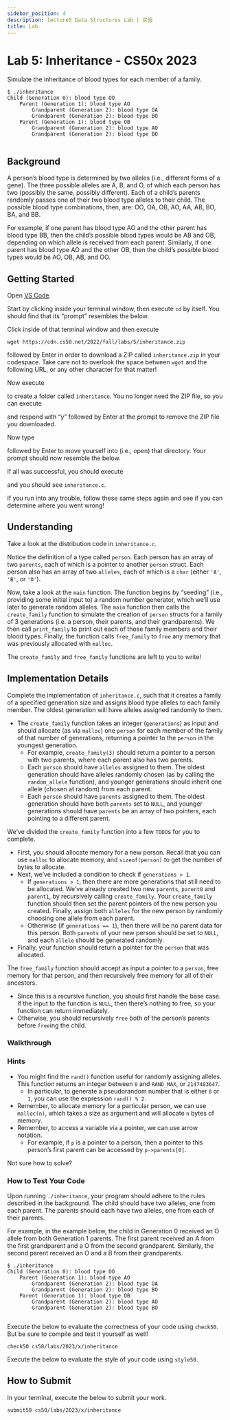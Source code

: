 ```yaml
---
sidebar_position: 4
description: lecture5 Data Structures Lab | 实验
title: Lab
---
```


# Lab 5: Inheritance - CS50x 2023

Simulate the inheritance of blood types for each member of a family.

```
$ ./inheritance
Child (Generation 0): blood type OO
    Parent (Generation 1): blood type AO
        Grandparent (Generation 2): blood type OA
        Grandparent (Generation 2): blood type BO
    Parent (Generation 1): blood type OB
        Grandparent (Generation 2): blood type AO
        Grandparent (Generation 2): blood type BO


```

## Background

A person’s blood type is determined by two alleles (i.e., different forms of a gene). The three possible alleles are A, B, and O, of which each person has two (possibly the same, possibly different). Each of a child’s parents randomly passes one of their two blood type alleles to their child. The possible blood type combinations, then, are: OO, OA, OB, AO, AA, AB, BO, BA, and BB.

For example, if one parent has blood type AO and the other parent has blood type BB, then the child’s possible blood types would be AB and OB, depending on which allele is received from each parent. Similarly, if one parent has blood type AO and the other OB, then the child’s possible blood types would be AO, OB, AB, and OO.

## Getting Started

Open [VS Code](https://cs50.dev/).

Start by clicking inside your terminal window, then execute `cd` by itself. You should find that its “prompt” resembles the below.

Click inside of that terminal window and then execute

```
wget https://cdn.cs50.net/2022/fall/labs/5/inheritance.zip

```

followed by Enter in order to download a ZIP called `inheritance.zip` in your codespace. Take care not to overlook the space between `wget` and the following URL, or any other character for that matter!

Now execute

to create a folder called `inheritance`. You no longer need the ZIP file, so you can execute

and respond with “y” followed by Enter at the prompt to remove the ZIP file you downloaded.

Now type

followed by Enter to move yourself into (i.e., open) that directory. Your prompt should now resemble the below.

If all was successful, you should execute

and you should see `inheritance.c`.

If you run into any trouble, follow these same steps again and see if you can determine where you went wrong!

## Understanding

Take a look at the distribution code in `inheritance.c`.

Notice the definition of a type called `person`. Each person has an array of two `parents`, each of which is a pointer to another `person` struct. Each person also has an array of two `alleles`, each of which is a `char` (either `'A'`, `'B'`, or `'O'`).

Now, take a look at the `main` function. The function begins by “seeding” (i.e., providing some initial input to) a random number generator, which we’ll use later to generate random alleles. The `main` function then calls the `create_family` function to simulate the creation of `person` structs for a family of 3 generations (i.e. a person, their parents, and their grandparents). We then call `print_family` to print out each of those family members and their blood types. Finally, the function calls `free_family` to `free` any memory that was previously allocated with `malloc`.

The `create_family` and `free_family` functions are left to you to write!

## Implementation Details

Complete the implementation of `inheritance.c`, such that it creates a family of a specified generation size and assigns blood type alleles to each family member. The oldest generation will have alleles assigned randomly to them.

-   The `create_family` function takes an integer (`generations`) as input and should allocate (as via `malloc`) one `person` for each member of the family of that number of generations, returning a pointer to the `person` in the youngest generation.
    -   For example, `create_family(3)` should return a pointer to a person with two parents, where each parent also has two parents.
    -   Each `person` should have `alleles` assigned to them. The oldest generation should have alleles randomly chosen (as by calling the `random_allele` function), and younger generations should inherit one allele (chosen at random) from each parent.
    -   Each `person` should have `parents` assigned to them. The oldest generation should have both `parents` set to `NULL`, and younger generations should have `parents` be an array of two pointers, each pointing to a different parent.

We’ve divided the `create_family` function into a few `TODO`s for you to complete.

-   First, you should allocate memory for a new person. Recall that you can use `malloc` to allocate memory, and `sizeof(person)` to get the number of bytes to allocate.
-   Next, we’ve included a condition to check if `generations > 1`.
    -   If `generations > 1`, then there are more generations that still need to be allocated. We’ve already created two new `parents`, `parent0` and `parent1`, by recursively calling `create_family`. Your `create_family` function should then set the parent pointers of the new person you created. Finally, assign both `alleles` for the new person by randomly choosing one allele from each parent.
    -   Otherwise (if `generations == 1`), then there will be no parent data for this person. Both `parents` of your new person should be set to `NULL`, and each `allele` should be generated randomly.
-   Finally, your function should return a pointer for the `person` that was allocated.

The `free_family` function should accept as input a pointer to a `person`, free memory for that person, and then recursively free memory for all of their ancestors.

-   Since this is a recursive function, you should first handle the base case. If the input to the function is `NULL`, then there’s nothing to free, so your function can return immediately.
-   Otherwise, you should recursively `free` both of the person’s parents before `free`ing the child.

### Walkthrough

### Hints

-   You might find the `rand()` function useful for randomly assigning alleles. This function returns an integer between `0` and `RAND_MAX`, or `2147483647`.
    -   In particular, to generate a pseudorandom number that is either `0` or `1`, you can use the expression `rand() % 2`.
-   Remember, to allocate memory for a particular person, we can use `malloc(n)`, which takes a size as argument and will allocate `n` bytes of memory.
-   Remember, to access a variable via a pointer, we can use arrow notation.
    -   For example, if `p` is a pointer to a person, then a pointer to this person’s first parent can be accessed by `p->parents[0]`.

Not sure how to solve?

### How to Test Your Code

Upon running `./inheritance`, your program should adhere to the rules described in the background. The child should have two alleles, one from each parent. The parents should each have two alleles, one from each of their parents.

For example, in the example below, the child in Generation 0 received an O allele from both Generation 1 parents. The first parent received an A from the first grandparent and a O from the second grandparent. Similarly, the second parent received an O and a B from their grandparents.

```
$ ./inheritance
Child (Generation 0): blood type OO
    Parent (Generation 1): blood type AO
        Grandparent (Generation 2): blood type OA
        Grandparent (Generation 2): blood type BO
    Parent (Generation 1): blood type OB
        Grandparent (Generation 2): blood type AO
        Grandparent (Generation 2): blood type BO


```

Execute the below to evaluate the correctness of your code using `check50`. But be sure to compile and test it yourself as well!

```
check50 cs50/labs/2023/x/inheritance

```

Execute the below to evaluate the style of your code using `style50`.

## How to Submit

In your terminal, execute the below to submit your work.

```
submit50 cs50/labs/2023/x/inheritance

```
